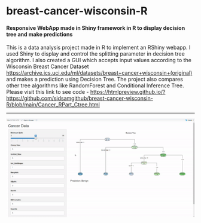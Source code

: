 # breast-cancer-wisconsin-R

#### Responsive WebApp made in Shiny framework in R to display decision tree and make predictions 

This is a data analysis project made in R to implement an RShiny webapp. I used Shiny to display and control the splitting parameter in decision tree algorithm.
I also created a GUI which accepts input values according to the Wisconsin Breast Cancer Dataset  https://archive.ics.uci.edu/ml/datasets/breast+cancer+wisconsin+(original) and makes a prediction using Decision Tree. The project also compares other tree algorithms like RandomForest and Conditional Inference Tree.
Please visit this link to see code - https://htmlpreview.github.io/?https://github.com/sidsamgithub/breast-cancer-wisconsin-R/blob/main/Cancer_RPart_Ctree.html

-----------------

![Shiny webapp demo gif should be here](https://github.com/sidsamgithub/breast-cancer-wisconsin-R/blob/main/projectdemo_git.gif "demo of Shiny WebApp")

